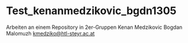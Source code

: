 # Test_kenanmedzikovic_bgdn1305
Arbeiten an einem Repository in 2er-Gruppen
Kenan Medzikovic
Bogdan Malomuzh
kmedziko@htl-steyr.ac.at
